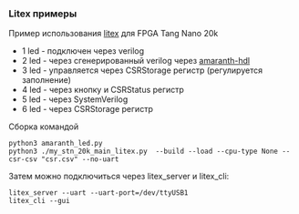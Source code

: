 ### Litex примеры
Пример использования [litex](https://github.com/enjoy-digital/litex) для FPGA Tang Nano 20k
- 1 led - подключен через verilog
- 2 led - через сгенерированный verilog через [amaranth-hdl](https://github.com/amaranth-lang/amaranth)
- 3 led - управляется через CSRStorage регистр (регулируется заполнение)
- 4 led - через кнопку и CSRStatus регистр
- 5 led - через SystemVerilog
- 6 led - через CSRStorage регистр


Сборка командой 
```
python3 amaranth_led.py
python3 ./my_stn_20k_main_litex.py  --build --load --cpu-type None --csr-csv "csr.csv" --no-uart
```

Затем можно подключиться через litex_server и litex_cli:
```
litex_server --uart --uart-port=/dev/ttyUSB1
litex_cli --gui
```